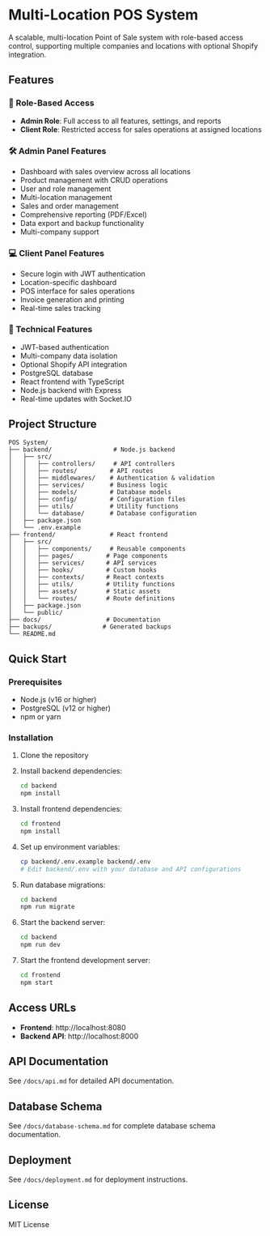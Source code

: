 # Multi-Location POS System

A scalable, multi-location Point of Sale system with role-based access control, supporting multiple companies and locations with optional Shopify integration.

## Features

### 🔐 Role-Based Access
- **Admin Role**: Full access to all features, settings, and reports
- **Client Role**: Restricted access for sales operations at assigned locations

### 🛠️ Admin Panel Features
- Dashboard with sales overview across all locations
- Product management with CRUD operations
- User and role management
- Multi-location management
- Sales and order management
- Comprehensive reporting (PDF/Excel)
- Data export and backup functionality
- Multi-company support

### 💻 Client Panel Features
- Secure login with JWT authentication
- Location-specific dashboard
- POS interface for sales operations
- Invoice generation and printing
- Real-time sales tracking

### 🔧 Technical Features
- JWT-based authentication
- Multi-company data isolation
- Optional Shopify API integration
- PostgreSQL database
- React frontend with TypeScript
- Node.js backend with Express
- Real-time updates with Socket.IO

## Project Structure

```
POS System/
├── backend/                 # Node.js backend
│   ├── src/
│   │   ├── controllers/     # API controllers
│   │   ├── routes/         # API routes
│   │   ├── middlewares/    # Authentication & validation
│   │   ├── services/       # Business logic
│   │   ├── models/         # Database models
│   │   ├── config/         # Configuration files
│   │   ├── utils/          # Utility functions
│   │   └── database/       # Database configuration
│   ├── package.json
│   └── .env.example
├── frontend/               # React frontend
│   ├── src/
│   │   ├── components/     # Reusable components
│   │   ├── pages/         # Page components
│   │   ├── services/      # API services
│   │   ├── hooks/         # Custom hooks
│   │   ├── contexts/      # React contexts
│   │   ├── utils/         # Utility functions
│   │   ├── assets/        # Static assets
│   │   └── routes/        # Route definitions
│   ├── package.json
│   └── public/
├── docs/                  # Documentation
├── backups/              # Generated backups
└── README.md
```

## Quick Start

### Prerequisites
- Node.js (v16 or higher)
- PostgreSQL (v12 or higher)
- npm or yarn

### Installation

1. Clone the repository
2. Install backend dependencies:
   ```bash
   cd backend
   npm install
   ```

3. Install frontend dependencies:
   ```bash
   cd frontend
   npm install
   ```

4. Set up environment variables:
   ```bash
   cp backend/.env.example backend/.env
   # Edit backend/.env with your database and API configurations
   ```

5. Run database migrations:
   ```bash
   cd backend
   npm run migrate
   ```

6. Start the backend server:
   ```bash
   cd backend
   npm run dev
   ```

7. Start the frontend development server:
   ```bash
   cd frontend
   npm start
   ```

## Access URLs
- **Frontend**: http://localhost:8080
- **Backend API**: http://localhost:8000

## API Documentation

See `/docs/api.md` for detailed API documentation.

## Database Schema

See `/docs/database-schema.md` for complete database schema documentation.

## Deployment

See `/docs/deployment.md` for deployment instructions.

## License

MIT License
